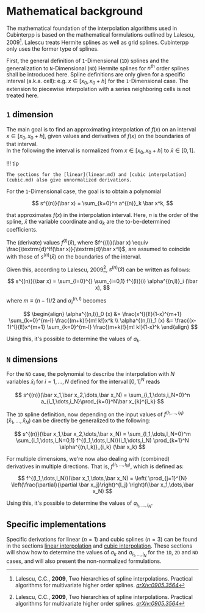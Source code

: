 # Mathematical background

The mathematical foundation of the interpolation algorithms used in Cubinterpp
is based on the mathematical formulations outlined by Lalescu, 2009[^1]. Lalescu
treats Hermite splines as well as grid splines. Cubinterpp only uses the former
type of splines.

[^1]: Lalescu, C.C., **2009**,  Two hierarchies of spline interpolations. Practical algorithms for multivariate higher order splines. [*arXiv:0905.3564*](https://arxiv.org/abs/0905.3564)

First, the general definition of `1`-Dimensional (`1D`) splines and the
generalization to `N`-Dimensional (`ND`) Hermite splines for $n^\textrm{th}$
order splines shall be introduced here. Spline definitions are only given for a
specific interval (a.k.a. cell): e.g. $x \in [x_0, x_0 + h]$ for the
`1`-Dimensional case. The extension to piecewise interpolation with a series
neighboring cells is not treated here.

## `1` dimension

The main goal is to find an approximating interpolation of $f(x)$ on an
interval $x \in [x_0, x_0 + h]$, given values and derivatives of $f(x)$ on the boundaries of that interval.  
In the following the interval is normalized from $x \in [x_0, x_0 + h]$ to $\bar
x \in [0, 1]$. 

!!! tip

    The sections for the [linear](linear.md) and [cubic interpolation](cubic.md) also give unnormalized derivations.

For the `1`-Dimensional case, the goal is to obtain a polynomial

$$
s^{(n)}(\bar x) = \sum_{k=0}^n a^{(n)}_k \bar x^k,
$$

that approximates $f(x)$ in the interpolation interval. Here, $n$ is the order
of the spline, $\bar x$ the variable coordinate and $a_k$ are the
to-be-determined coefficients.

The (derivate) values $f^{(l)}(\bar x)$, where $f^{(l)}(\bar x) \equiv
\frac{\textrm{d}^lf(\bar x)}{\textrm{d}\bar x^l}$, are assumed to coincide with those of
$s^{(n)}(\bar x)$ on the boundaries of the interval.

Given this, according to Lalescu, 2009[^1], $s^{(n)}(\bar x)$ can be written as follows:

$$
s^{(n)}(\bar x) = \sum_{l=0}^{} \sum_{i=0,1} f^{(l)}(i) \alpha^{(n,l)}_i (\bar
x),
$$

where $m \equiv (n-1)/2$ and $\alpha^{(n,l)}_i$ becomes

$$
\begin{align}
\alpha^{(n,l)}_0 (x) &= \frac{x^l}{l!}(1-x)^{m+1} \sum_{k=0}^{m-l} \frac{(m+k)!}{m! k!}x^k \\
\alpha^{(n,l)}_1 (x) &= \frac{(x-1)^l}{l!}x^{m+1} \sum_{k=0}^{m-l} \frac{(m+k)!}{m! k!}(1-x)^k
\end{align}
$$

Using this, it's possible to determine the values of $a_k$.

## `N` dimensions

For the `ND` case, the polynomial to describe the interpolation with $N$
variables $\bar x_i$ for $i=1,\dots,N$ defined for the interval $[0, 1]^N$
reads

$$
s^{(n)}(\bar x_1,\bar x_2,\dots,\bar x_N) = \sum_{i_1,\dots,i_N=0}^n a_{i_1,\dots,i_N}\prod_{k=0}^N\bar x_{k}^{i_k}
$$

The `1D` spline definition, now depending on the input values of
$f^{(l_1,\dots,l_N)}(\bar x_1,\dots,\bar x_N)$ can be directly be generalized to
the following:

$$
s^{(n)}(\bar x_1,\bar x_2,\dots,\bar x_N) = \sum_{l_1,\dots,l_N=0}^m \sum_{i_1,\dots,i_N=0,1} f^{(l_1,\dots,l_N)}(i_1,\dots,i_N) \prod_{k=1}^N \alpha^{(n,l_k)}_{i_k} (\bar x_k)
$$

For multiple dimensions, we're now also dealing with (combined) derivatives in
multiple directions. That is, $f^{(l_1,\dots,l_N)}$, which is defined as:

$$
f^{(l_1,\dots,l_N)}(\bar x_1,\dots,\bar x_N) = \left( \prod_{j=1}^{N} \left(\frac{\partial}{\partial \bar x_j}\right)^{l_j} \right)f(\bar x_1,\dots,\bar x_N)
$$

Using this, it's possible to determine the values of $a_{i_1,\dots,i_N}$.

## Specific implementations

Specific derivations for linear ($n=1$) and cubic splines ($n=3$) can be found
in the sections [linear interpolation](linear.md) and [cubic
interpolation](cubic.md). These sections will show how to determine the values
of $a_k$ and $a_{i_1,\dots,i_N}$ for the `1D`, `2D` and `ND` cases, and will
also present the non-normalized formulations.
